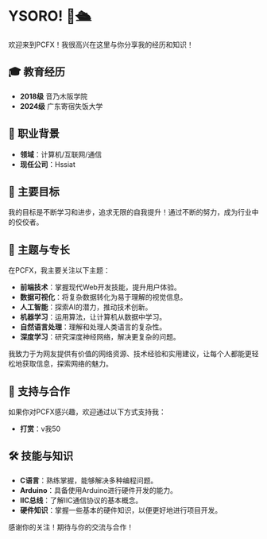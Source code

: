 # **YSORO!** 👋🛳️

欢迎来到PCFX！我很高兴在这里与你分享我的经历和知识！

## 🎓 教育经历

- **2018级** 音乃木阪学院
- **2024级** 广东寄宿失饭大学

## 💼 职业背景

- **领域**：计算机/互联网/通信
- **现任公司**：Hssiat

## 🤔 主要目标

我的目标是不断学习和进步，追求无限的自我提升！通过不断的努力，成为行业中的佼佼者。

## 📗 主题与专长

在PCFX，我主要关注以下主题：

- **前端技术**：掌握现代Web开发技能，提升用户体验。
- **数据可视化**：将复杂数据转化为易于理解的视觉信息。
- **人工智能**：探索AI的潜力，推动技术创新。
- **机器学习**：运用算法，让计算机从数据中学习。
- **自然语言处理**：理解和处理人类语言的复杂性。
- **深度学习**：研究深度神经网络，解决更复杂的问题。

我致力于为网友提供有价值的网络资源、技术经验和实用建议，让每个人都能更轻松地获取信息，探索网络的魅力。

## 🤝 支持与合作

如果你对PCFX感兴趣，欢迎通过以下方式支持我：

- **打赏**：v我50

## 🛠️ 技能与知识

- **C语言**：熟练掌握，能够解决多种编程问题。
- **Arduino**：具备使用Arduino进行硬件开发的能力。
- **IIC总线**：了解IIC通信协议的基本概念。
- **硬件知识**：掌握一些基本的硬件知识，以便更好地进行项目开发。

感谢你的关注！期待与你的交流与合作！



